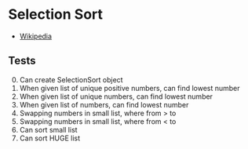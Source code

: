 # Selection Sort

- [Wikipedia](https://en.wikipedia.org/wiki/Selection_sort)

## Tests
0. Can create SelectionSort object
1. When given list of unique positive numbers, can find lowest number
2. When given list of unique numbers, can find lowest number
3. When given list of numbers, can find lowest number
4. Swapping numbers in small list, where from > to
5. Swapping numbers in small list, where from < to
6. Can sort small list
7. Can sort HUGE list
